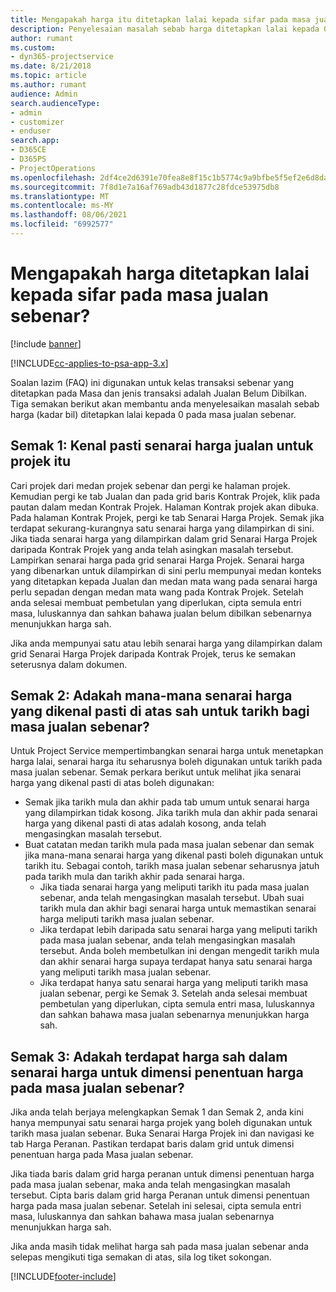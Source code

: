 ```yaml
---
title: Mengapakah harga itu ditetapkan lalai kepada sifar pada masa jualan sebenar?
description: Penyelesaian masalah sebab harga ditetapkan lalai kepada 0 pada masa jualan sebenar.
author: rumant
ms.custom:
- dyn365-projectservice
ms.date: 8/21/2018
ms.topic: article
ms.author: rumant
audience: Admin
search.audienceType:
- admin
- customizer
- enduser
search.app:
- D365CE
- D365PS
- ProjectOperations
ms.openlocfilehash: 2df4ce2d6391e70fea8e8f15c1b5774c9a9bfbe5f5ef2e6d8da8668afd34d4c9
ms.sourcegitcommit: 7f8d1e7a16af769adb43d1877c28fdce53975db8
ms.translationtype: MT
ms.contentlocale: ms-MY
ms.lasthandoff: 08/06/2021
ms.locfileid: "6992577"
---
```

# <a name="why-is-price-defaulting-to-zero-on-time-sales-actuals"></a>Mengapakah harga ditetapkan lalai kepada sifar pada masa jualan sebenar?

[!include [banner](../includes/psa-now-project-operations.md)]

[!INCLUDE[cc-applies-to-psa-app-3.x](../includes/cc-applies-to-psa-app-3x.md)]

Soalan lazim (FAQ) ini digunakan untuk kelas transaksi sebenar yang ditetapkan pada Masa dan jenis transaksi adalah Jualan Belum Dibilkan. Tiga semakan berikut akan membantu anda menyelesaikan masalah sebab harga (kadar bil) ditetapkan lalai kepada 0 pada masa jualan sebenar.

## <a name="check-1-identify-the-sales-price-list-for-the-project"></a>Semak 1: Kenal pasti senarai harga jualan untuk projek itu

Cari projek dari medan projek sebenar dan pergi ke halaman projek. Kemudian pergi ke tab Jualan dan pada grid baris Kontrak Projek, klik pada pautan dalam medan Kontrak Projek. Halaman Kontrak projek akan dibuka. Pada halaman Kontrak Projek, pergi ke tab Senarai Harga Projek. Semak jika terdapat sekurang-kurangnya satu senarai harga yang dilampirkan di sini. Jika tiada senarai harga yang dilampirkan dalam grid Senarai Harga Projek daripada Kontrak Projek yang anda telah asingkan masalah tersebut. Lampirkan senarai harga pada grid senarai Harga Projek. Senarai harga yang dibenarkan untuk dilampirkan di sini perlu mempunyai medan konteks yang ditetapkan kepada Jualan dan medan mata wang pada senarai harga perlu sepadan dengan medan mata wang pada Kontrak Projek. Setelah anda selesai membuat pembetulan yang diperlukan, cipta semula entri masa, luluskannya dan sahkan bahawa jualan belum dibilkan sebenarnya menunjukkan harga sah. 

Jika anda mempunyai satu atau lebih senarai harga yang dilampirkan dalam grid Senarai Harga Projek daripada Kontrak Projek, terus ke semakan seterusnya dalam dokumen.

## <a name="check-2-are-any-of-the-price-lists-identified-above-valid-for-the-specific-date-of-the-time-sales-actual"></a>Semak 2: Adakah mana-mana senarai harga yang dikenal pasti di atas sah untuk tarikh bagi masa jualan sebenar?

Untuk Project Service mempertimbangkan senarai harga untuk menetapkan harga lalai, senarai harga itu seharusnya boleh digunakan untuk tarikh pada masa jualan sebenar. Semak perkara berikut untuk melihat jika senarai harga yang dikenal pasti di atas boleh digunakan:
- Semak jika tarikh mula dan akhir pada tab umum untuk senarai harga yang dilampirkan tidak kosong. Jika tarikh mula dan akhir pada senarai harga yang dikenal pasti di atas adalah kosong, anda telah mengasingkan masalah tersebut. 
- Buat catatan medan tarikh mula pada masa jualan sebenar dan semak jika mana-mana senarai harga yang dikenal pasti boleh digunakan untuk tarikh itu. Sebagai contoh, tarikh masa jualan sebenar seharusnya jatuh pada tarikh mula dan tarikh akhir pada senarai harga. 
    - Jika tiada senarai harga yang meliputi tarikh itu pada masa jualan sebenar, anda telah mengasingkan masalah tersebut. Ubah suai tarikh mula dan akhir bagi senarai harga untuk memastikan senarai harga meliputi tarikh masa jualan sebenar. 
    - Jika terdapat lebih daripada satu senarai harga yang meliputi tarikh pada masa jualan sebenar, anda telah mengasingkan masalah tersebut. Anda boleh membetulkan ini dengan mengedit tarikh mula dan akhir senarai harga supaya terdapat hanya satu senarai harga yang meliputi tarikh masa jualan sebenar. 
    - Jika terdapat hanya satu senarai harga yang meliputi tarikh masa jualan sebenar, pergi ke Semak 3.
Setelah anda selesai membuat pembetulan yang diperlukan, cipta semula entri masa, luluskannya dan sahkan bahawa masa jualan sebenarnya menunjukkan harga sah.

## <a name="check-3-is-there-a-price-in-the-price-list-for-the-pricing-dimensions-on-the-time-sales-actual"></a>Semak 3: Adakah terdapat harga sah dalam senarai harga untuk dimensi penentuan harga pada masa jualan sebenar?

Jika anda telah berjaya melengkapkan Semak 1 dan Semak 2, anda kini hanya mempunyai satu senarai harga projek yang boleh digunakan untuk tarikh masa jualan sebenar. Buka Senarai Harga Projek ini dan navigasi ke tab Harga Peranan. Pastikan terdapat baris dalam grid untuk dimensi penentuan harga pada Masa jualan sebenar.

Jika tiada baris dalam grid harga peranan untuk dimensi penentuan harga pada masa jualan sebenar, maka anda telah mengasingkan masalah tersebut. Cipta baris dalam grid harga Peranan untuk dimensi penentuan harga pada masa jualan sebenar. Setelah ini selesai, cipta semula entri masa, luluskannya dan sahkan bahawa masa jualan sebenarnya menunjukkan harga sah.

Jika anda masih tidak melihat harga sah pada masa jualan sebenar anda selepas mengikuti tiga semakan di atas, sila log tiket sokongan. 



[!INCLUDE[footer-include](../includes/footer-banner.md)]